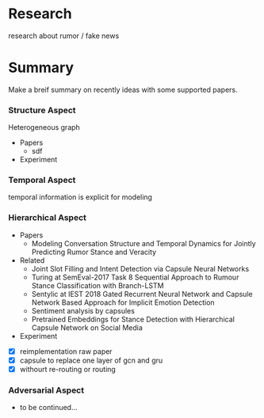 # Research
research about rumor / fake news

# Summary
Make a breif summary on recently ideas with some supported papers. 

### Structure Aspect
Heterogeneous graph <br>

- Papers
	- sdf
- Experiment


### Temporal Aspect
temporal information is explicit for modeling
### Hierarchical Aspect
- Papers
	- Modeling Conversation Structure and Temporal Dynamics for Jointly Predicting Rumor Stance and Veracity
- Related
	- Joint Slot Filling and Intent Detection via Capsule Neural Networks
	- Turing at SemEval-2017 Task 8 Sequential Approach to Rumour Stance Classification with Branch-LSTM
	- Sentylic at IEST 2018 Gated Recurrent Neural Network and Capsule Network Based Approach for Implicit Emotion Detection
	- Sentiment analysis by capsules
	- Pretrained Embeddings for Stance Detection with Hierarchical Capsule Network on Social Media
- Experiment
- [x] reimplementation raw paper
- [x] capsule to replace one layer of gcn and gru
- [x] withourt re-routing or routing

### Adversarial Aspect
- to be continued...

